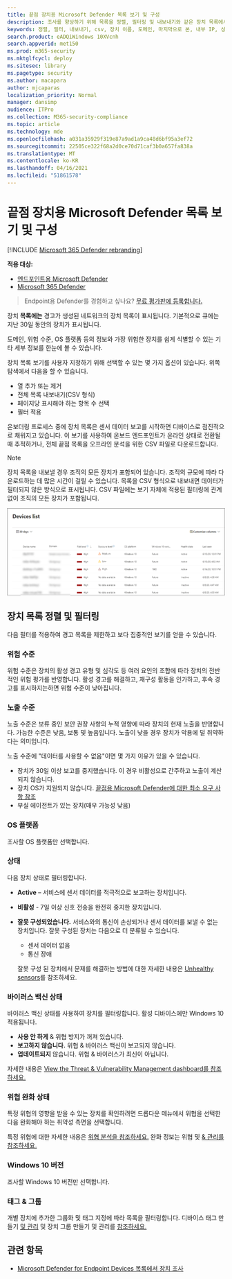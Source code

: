 ```yaml
---
title: 끝점 장치용 Microsoft Defender 목록 보기 및 구성
description: 조사를 향상하기 위해 목록을 정렬, 필터링 및 내보내기와 같은 장치 목록에서 사용할 수 있는 사용 가능한 기능에 대해 자세히 알아보습니다.
keywords: 정렬, 필터, 내보내기, csv, 장치 이름, 도메인, 마지막으로 본, 내부 IP, 상태, 활성 경고, 활성 맬웨어 감지, 위협 범주, 경고 검토, 네트워크, 연결, 맬웨어, 유형, 암호 도용자, 랜섬웨어, 악용, 위협, 일반 맬웨어, 원치 않는 소프트웨어
search.product: eADQiWindows 10XVcnh
search.appverid: met150
ms.prod: m365-security
ms.mktglfcycl: deploy
ms.sitesec: library
ms.pagetype: security
ms.author: macapara
author: mjcaparas
localization_priority: Normal
manager: dansimp
audience: ITPro
ms.collection: M365-security-compliance
ms.topic: article
ms.technology: mde
ms.openlocfilehash: a031a35929f319e87a9ad1a9ca48d6bf95a3ef72
ms.sourcegitcommit: 22505ce322f68a2d0ce70d71caf3b0a657fa838a
ms.translationtype: MT
ms.contentlocale: ko-KR
ms.lasthandoff: 04/16/2021
ms.locfileid: "51861578"
---
```

# <a name="view-and-organize-the-microsoft-defender-for-endpoint-devices-list"></a>끝점 장치용 Microsoft Defender 목록 보기 및 구성

[!INCLUDE [Microsoft 365 Defender rebranding](../../includes/microsoft-defender.md)]


**적용 대상:**
- [엔드포인트용 Microsoft Defender](https://go.microsoft.com/fwlink/p/?linkid=2154037)
- [Microsoft 365 Defender](https://go.microsoft.com/fwlink/?linkid=2118804)

> Endpoint용 Defender를 경험하고 싶나요? [무료 평가판에 등록합니다.](https://www.microsoft.com/microsoft-365/windows/microsoft-defender-atp?ocid=docs-wdatp-machinesview-abovefoldlink)


장치 **목록에는** 경고가 생성된 네트워크의 장치 목록이 표시됩니다. 기본적으로 큐에는 지난 30일 동안의 장치가 표시됩니다.  

도메인, 위험 수준, OS 플랫폼 등의 정보와 가장 위험한 장치를 쉽게 식별할 수 있는 기타 세부 정보를 한눈에 볼 수 있습니다.

장치 목록 보기를 사용자 지정하기 위해 선택할 수 있는 몇 가지 옵션이 있습니다. 위쪽 탐색에서 다음을 할 수 있습니다.

- 열 추가 또는 제거
- 전체 목록 내보내기(CSV 형식)
- 페이지당 표시해야 하는 항목 수 선택
- 필터 적용

온보더링 프로세스 중에  장치 목록은 센서 데이터 보고를 시작하면 디바이스로 점진적으로 채워지고 있습니다. 이 보기를 사용하여 온보드 엔드포인트가 온라인 상태로 전환될 때 추적하거나, 전체 끝점 목록을 오프라인 분석을 위한 CSV 파일로 다운로드합니다.

>[!NOTE]
> 장치 목록을 내보낼 경우 조직의 모든 장치가 포함되어 있습니다. 조직의 규모에 따라 다운로드하는 데 많은 시간이 걸릴 수 있습니다. 목록을 CSV 형식으로 내보내면 데이터가 필터되지 않은 방식으로 표시됩니다. CSV 파일에는 보기 자체에 적용된 필터링에 관계없이 조직의 모든 장치가 포함됩니다.

![장치 목록이 있는 장치 목록의 이미지](images/device-list.png)

## <a name="sort-and-filter-the-device-list"></a>장치 목록 정렬 및 필터링

다음 필터를 적용하여 경고 목록을 제한하고 보다 집중적인 보기를 얻을 수 있습니다.

### <a name="risk-level"></a>위험 수준

위험 수준은 장치의 활성 경고 유형 및 심각도 등 여러 요인의 조합에 따라 장치의 전반적인 위험 평가를 반영합니다. 활성 경고를 해결하고, 재구성 활동을 인가하고, 후속 경고를 표시하지는하면 위험 수준이 낮아집니다.

### <a name="exposure-level"></a>노출 수준

노출 수준은 보류 중인 보안 권장 사항의 누적 영향에 따라 장치의 현재 노출을 반영합니다. 가능한 수준은 낮음, 보통 및 높음입니다. 노출이 낮을 경우 장치가 악용에 덜 취약하다는 의미입니다.

노출 수준에 "데이터를 사용할 수 없음"이면 몇 가지 이유가 있을 수 있습니다.

- 장치가 30일 이상 보고를 중지했습니다. 이 경우 비활성으로 간주하고 노출이 계산되지 않습니다.
- 장치 OS가 지원되지 않습니다. [끝점용 Microsoft Defender에 대한 최소 요구 사항 참조](minimum-requirements.md)
- 부실 에이전트가 있는 장치(매우 가능성 낮음)

### <a name="os-platform"></a>OS 플랫폼

조사할 OS 플랫폼만 선택합니다.

### <a name="health-state"></a>상태

다음 장치 상태로 필터링합니다.

- **Active** – 서비스에 센서 데이터를 적극적으로 보고하는 장치입니다.
- **비활성** - 7일 이상 신호 전송을 완전히 중지한 장치입니다.
- **잘못 구성되었습니다.** 서비스와의 통신이 손상되거나 센서 데이터를 보낼 수 없는 장치입니다. 잘못 구성된 장치는 다음으로 더 분류될 수 있습니다.
  - 센서 데이터 없음
  - 통신 장애

  잘못 구성 된 장치에서 문제를 해결하는 방법에 대한 자세한 내용은 [Unhealthy sensors](fix-unhealthy-sensors.md)를 참조하세요.

### <a name="antivirus-status"></a>바이러스 백신 상태

바이러스 백신 상태를 사용하여 장치를 필터링합니다. 활성 디바이스에만 Windows 10 적용됩니다.

- **사용 안 하게** & 위협 방지가 꺼져 있습니다.
- **보고하지 않습니다.** 위협 & 바이러스 백신이 보고되지 않습니다.
- **업데이트되지** 않습니다. 위협 & 바이러스가 최신이 아닙니다.

자세한 내용은 [View the Threat & Vulnerability Management dashboard를 참조하세요.](tvm-dashboard-insights.md)

### <a name="threat-mitigation-status"></a>위협 완화 상태

특정 위협의 영향을 받을 수 있는 장치를 확인하려면 드롭다운 메뉴에서 위협을 선택한 다음 완화해야 하는 취약성 측면을 선택합니다.

특정 위협에 대한 자세한 내용은 [위협 분석을 참조하세요.](threat-analytics.md) 완화 정보는 위협 및 [& 관리를 참조하세요.](next-gen-threat-and-vuln-mgt.md)

### <a name="windows-10-version"></a>Windows 10 버전

조사할 Windows 10 버전만 선택합니다.

### <a name="tags--groups"></a>태그 & 그룹

개별 장치에 추가한 그룹화 및 태그 지정에 따라 목록을 필터링합니다. 디바이스 태그 만들기 [및 관리](machine-tags.md) 및 장치 그룹 만들기 및 관리를 [참조하세요.](machine-groups.md)

## <a name="related-topics"></a>관련 항목

- [Microsoft Defender for Endpoint Devices 목록에서 장치 조사](investigate-machines.md)
